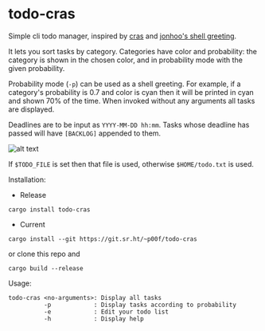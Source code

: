 # todo-cras

Simple cli todo manager, inspired by [cras](https://sr.ht/~arivigo/cras/) and [jonhoo's shell greeting](https://github.com/jonhoo/configs/blob/1d472ea4bb2c43afdb87e18f42afc754b6441219/shell/.config/fish/config.fish#L216-L302).

It lets you sort tasks by category. Categories have color and probability: the category is shown in the chosen color, and in probability mode with the given probability.

Probability mode (`-p`) can be used as a shell greeting. For example, if a category's probability is 0.7 and color is cyan then it will be printed in cyan and shown 70% of the time.
When invoked without any arguments all tasks are displayed.

Deadlines are to be input as `YYYY-MM-DD hh:mm`.
Tasks whose deadline has passed will have `[BACKLOG]` appended to them.

![alt text](https://git.sr.ht/~p00f/todo-cras/blob/main/screenshot.png)

If `$TODO_FILE` is set then that file is used, otherwise `$HOME/todo.txt` is used.

Installation:
 - Release
 ```
 cargo install todo-cras
 ```
 - Current
 ```
 cargo install --git https://git.sr.ht/~p00f/todo-cras
 ```
 or clone this repo and
 ```
 cargo build --release
 ```

Usage:
```
todo-cras <no-arguments>: Display all tasks
          -p            : Display tasks according to probability
          -e            : Edit your todo list
          -h            : Display help
```
